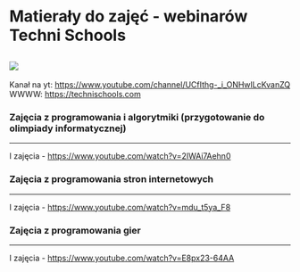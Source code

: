# Matierały do zajęć - webinarów Techni Schools
![](https://technischools.com/static/media/logots.png)
-------------
Kanał na yt: https://www.youtube.com/channel/UCfIthg-_i_ONHwlLcKvanZQ
WWWW: https://technischools.com

### Zajęcia z programowania i algorytmiki (przygotowanie do olimpiady informatycznej)
-------------
I zajęcia - https://www.youtube.com/watch?v=2IWAi7Aehn0

### Zajęcia z programowania stron internetowych
-------------
I zajęcia - https://www.youtube.com/watch?v=mdu_t5ya_F8

### Zajęcia z programowania gier
-------------
I zajęcia - https://www.youtube.com/watch?v=E8px23-64AA
